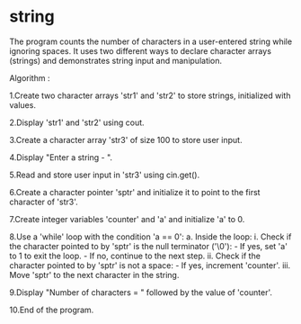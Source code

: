 # string
The program counts the number of characters in a user-entered string while ignoring spaces. It uses two different ways to declare character arrays (strings) and demonstrates string input and manipulation.

Algorithm :

1.Create two character arrays 'str1' and 'str2' to store strings, initialized with values.

2.Display 'str1' and 'str2' using cout.

3.Create a character array 'str3' of size 100 to store user input.

4.Display "Enter a string - ".

5.Read and store user input in 'str3' using cin.get().

6.Create a character pointer 'sptr' and initialize it to point to the first character of 'str3'.

7.Create integer variables 'counter' and 'a' and initialize 'a' to 0.

8.Use a 'while' loop with the condition 'a == 0': a. Inside the loop: i. Check if the character pointed to by 'sptr' is the null terminator ('\0'): - If yes, set 'a' to 1 to exit the loop. - If no, continue to the next step. ii. Check if the character pointed to by 'sptr' is not a space: - If yes, increment 'counter'. iii. Move 'sptr' to the next character in the string.

9.Display "Number of characters = " followed by the value of 'counter'.

10.End of the program.
